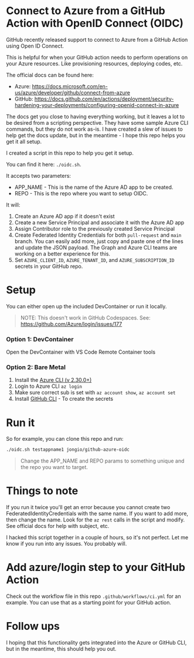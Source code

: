 # Connect to Azure from a GitHub Action with OpenID Connect (OIDC)

GitHub recently released support to connect to Azure from a GitHub Action using Open ID Connect.

This is helpful for when your GitHub action needs to perform operations on your Azure resources.  Like provisioning resources, deploying codes, etc.

The official docs can be found here:
- Azure: https://docs.microsoft.com/en-us/azure/developer/github/connect-from-azure
- GitHub: https://docs.github.com/en/actions/deployment/security-hardening-your-deployments/configuring-openid-connect-in-azure

The docs get you close to having everything working, but it leaves a lot to be desired from a scripting perspective.  They have some sample Azure CLI commands, but they do not work as-is.  I have created a slew of issues to help get the docs update, but in the meantime - I hope this repo helps you get it all setup.

I created a script in this repo to help you get it setup.  

You can find it here: `./oidc.sh`.

It accepts two parameters:
 - APP_NAME - This is the name of the Azure AD app to be created.
 - REPO - This is the repo where you want to setup OIDC.

It will:
1. Create an Azure AD app if it doesn't exist
1. Create a new Service Principal and associate it with the Azure AD app
1. Assign Contributor role to the previously created Service Principal
1. Create Federated Identity Credentials for both `pull-request` and `main` branch.  You can easily add more, just copy and paste one of the lines and update the JSON payload.  The Graph and Azure CLI teams are working on a better experience for this.
1. Set `AZURE_CLIENT_ID`, `AZURE_TENANT_ID`, and `AZURE_SUBSCRIPTION_ID` secrets in your GitHub repo.

# Setup

You can either open up the included DevContainer or run it locally.  

> NOTE: This doesn't work in GitHub Codespaces. See: https://github.com/Azure/login/issues/177

### Option 1: DevContainer

Open the DevContainer with VS Code Remote Container tools

### Option 2: Bare Metal

1. Install the [Azure CLI (v 2.30.0+)](https://docs.microsoft.com/cli/azure/install-azure-cli)
  1. Login to Azure CLI `az login`
  1. Make sure correct sub is set with `az account show`, `az account set`
1. Install [GitHub CLI](https://github.com/cli/cli) - To create the secrets

# Run it
So for example, you can clone this repo and run:

```bash
./oidc.sh testappname1 jongio/github-azure-oidc
```

> Change the APP_NAME and REPO params to something unique and the repo you want to target.

# Things to note
If you run it twice you'll get an error because you cannot create two FederatedIdentityCredentials with the same name.  If you want to add more, then change the name.  Look for the `az rest` calls in the script and modify.  See official docs for help with subject, etc.

I hacked this script together in a couple of hours, so it's not perfect. Let me know if you run into any issues. You probably will.

# Add azure/login step to your GitHub Action
Check out the workflow file in this repo `.github/workflows/ci.yml` for an example.  You can use that as a starting point for your GitHub action.

# Follow ups
I hoping that this functionality gets integrated into the Azure or GitHub CLI, but in the meantime, this should help you out.
